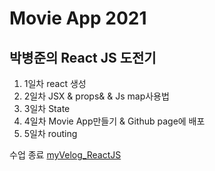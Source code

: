 # Movie App 2021

## 박병준의 React JS 도전기

1. 1일차 react 생성
2. 2일차 JSX & props& & Js map사용법
3. 3일차 State
4. 4일차 Movie App만들기 & Github page에 배포
5. 5일차 routing

수업 종료
[myVelog_ReactJS](https://velog.io/@pjoon357/series/ReactJs)
